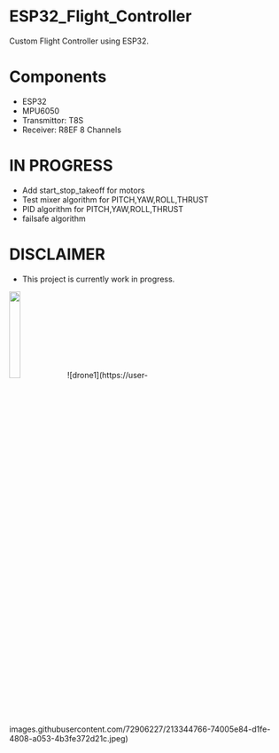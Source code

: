 # ESP32_Flight_Controller
Custom Flight Controller using ESP32. 
# Components 
- ESP32
- MPU6050
- Transmittor: T8S  
- Receiver: R8EF 8 Channels 
# IN PROGRESS
- Add start_stop_takeoff for motors 
- Test mixer algorithm for PITCH,YAW,ROLL,THRUST
- PID algorithm for PITCH,YAW,ROLL,THRUST
- failsafe algorithm 
# DISCLAIMER 
- This project is currently work in progress. 
<img src="[https://user-images.githubusercontent.com/72906227/189572957-e2ed73ae-ee11-4dec-8f47-375bf29fe487.jpeg](https://user-images.githubusercontent.com/72906227/213342396-0f88d2d2-977f-4f84-8c85-83eedcf9172e.jpeg)" width=20% height=20%>
![drone1](https://user-images.githubusercontent.com/72906227/213344766-74005e84-d1fe-4808-a053-4b3fe372d21c.jpeg)
